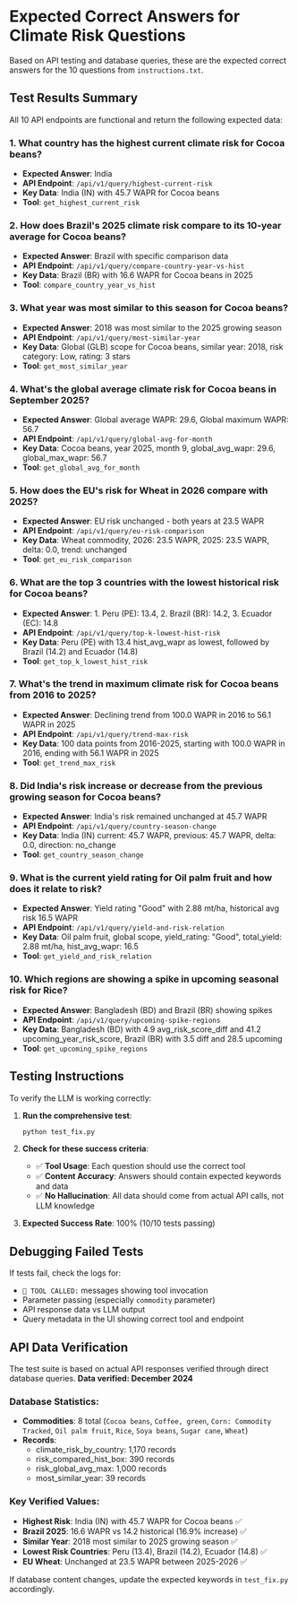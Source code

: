 # Expected Correct Answers for Climate Risk Questions

Based on API testing and database queries, these are the expected correct answers for the 10 questions from `instructions.txt`.

## Test Results Summary

All 10 API endpoints are functional and return the following expected data:

### 1. What country has the highest current climate risk for Cocoa beans?
- **Expected Answer**: India
- **API Endpoint**: `/api/v1/query/highest-current-risk`
- **Key Data**: India (IN) with 45.7 WAPR for Cocoa beans
- **Tool**: `get_highest_current_risk`

### 2. How does Brazil's 2025 climate risk compare to its 10-year average for Cocoa beans?
- **Expected Answer**: Brazil with specific comparison data
- **API Endpoint**: `/api/v1/query/compare-country-year-vs-hist`
- **Key Data**: Brazil (BR) with 16.6 WAPR for Cocoa beans in 2025
- **Tool**: `compare_country_year_vs_hist`

### 3. What year was most similar to this season for Cocoa beans?
- **Expected Answer**: 2018 was most similar to the 2025 growing season
- **API Endpoint**: `/api/v1/query/most-similar-year`
- **Key Data**: Global (GLB) scope for Cocoa beans, similar year: 2018, risk category: Low, rating: 3 stars
- **Tool**: `get_most_similar_year`

### 4. What's the global average climate risk for Cocoa beans in September 2025?
- **Expected Answer**: Global average WAPR: 29.6, Global maximum WAPR: 56.7
- **API Endpoint**: `/api/v1/query/global-avg-for-month`
- **Key Data**: Cocoa beans, year 2025, month 9, global_avg_wapr: 29.6, global_max_wapr: 56.7
- **Tool**: `get_global_avg_for_month`

### 5. How does the EU's risk for Wheat in 2026 compare with 2025?
- **Expected Answer**: EU risk unchanged - both years at 23.5 WAPR
- **API Endpoint**: `/api/v1/query/eu-risk-comparison`
- **Key Data**: Wheat commodity, 2026: 23.5 WAPR, 2025: 23.5 WAPR, delta: 0.0, trend: unchanged
- **Tool**: `get_eu_risk_comparison`

### 6. What are the top 3 countries with the lowest historical risk for Cocoa beans?
- **Expected Answer**: 1. Peru (PE): 13.4, 2. Brazil (BR): 14.2, 3. Ecuador (EC): 14.8
- **API Endpoint**: `/api/v1/query/top-k-lowest-hist-risk`
- **Key Data**: Peru (PE) with 13.4 hist_avg_wapr as lowest, followed by Brazil (14.2) and Ecuador (14.8)
- **Tool**: `get_top_k_lowest_hist_risk`

### 7. What's the trend in maximum climate risk for Cocoa beans from 2016 to 2025?
- **Expected Answer**: Declining trend from 100.0 WAPR in 2016 to 56.1 WAPR in 2025
- **API Endpoint**: `/api/v1/query/trend-max-risk`
- **Key Data**: 100 data points from 2016-2025, starting with 100.0 WAPR in 2016, ending with 56.1 WAPR in 2025
- **Tool**: `get_trend_max_risk`

### 8. Did India's risk increase or decrease from the previous growing season for Cocoa beans?
- **Expected Answer**: India's risk remained unchanged at 45.7 WAPR
- **API Endpoint**: `/api/v1/query/country-season-change`
- **Key Data**: India (IN) current: 45.7 WAPR, previous: 45.7 WAPR, delta: 0.0, direction: no_change
- **Tool**: `get_country_season_change`

### 9. What is the current yield rating for Oil palm fruit and how does it relate to risk?
- **Expected Answer**: Yield rating "Good" with 2.88 mt/ha, historical avg risk 16.5 WAPR
- **API Endpoint**: `/api/v1/query/yield-and-risk-relation`
- **Key Data**: Oil palm fruit, global scope, yield_rating: "Good", total_yield: 2.88 mt/ha, hist_avg_wapr: 16.5
- **Tool**: `get_yield_and_risk_relation`

### 10. Which regions are showing a spike in upcoming seasonal risk for Rice?
- **Expected Answer**: Bangladesh (BD) and Brazil (BR) showing spikes
- **API Endpoint**: `/api/v1/query/upcoming-spike-regions`
- **Key Data**: Bangladesh (BD) with 4.9 avg_risk_score_diff and 41.2 upcoming_year_risk_score, Brazil (BR) with 3.5 diff and 28.5 upcoming
- **Tool**: `get_upcoming_spike_regions`

## Testing Instructions

To verify the LLM is working correctly:

1. **Run the comprehensive test**:
   ```bash
   python test_fix.py
   ```

2. **Check for these success criteria**:
   - ✅ **Tool Usage**: Each question should use the correct tool
   - ✅ **Content Accuracy**: Answers should contain expected keywords and data
   - ✅ **No Hallucination**: All data should come from actual API calls, not LLM knowledge

3. **Expected Success Rate**: 100% (10/10 tests passing)

## Debugging Failed Tests

If tests fail, check the logs for:
- `🔧 TOOL CALLED:` messages showing tool invocation
- Parameter passing (especially `commodity` parameter)
- API response data vs LLM output
- Query metadata in the UI showing correct tool and endpoint

## API Data Verification

The test suite is based on actual API responses verified through direct database queries. **Data verified: December 2024**

### Database Statistics:
- **Commodities**: 8 total (`Cocoa beans`, `Coffee, green`, `Corn: Commodity Tracked`, `Oil palm fruit`, `Rice`, `Soya beans`, `Sugar cane`, `Wheat`)
- **Records**: 
  - climate_risk_by_country: 1,170 records
  - risk_compared_hist_box: 390 records  
  - risk_global_avg_max: 1,000 records
  - most_similar_year: 39 records

### Key Verified Values:
- **Highest Risk**: India (IN) with 45.7 WAPR for Cocoa beans ✅
- **Brazil 2025**: 16.6 WAPR vs 14.2 historical (16.9% increase) ✅  
- **Similar Year**: 2018 most similar to 2025 growing season ✅
- **Lowest Risk Countries**: Peru (13.4), Brazil (14.2), Ecuador (14.8) ✅
- **EU Wheat**: Unchanged at 23.5 WAPR between 2025-2026 ✅

If database content changes, update the expected keywords in `test_fix.py` accordingly.

